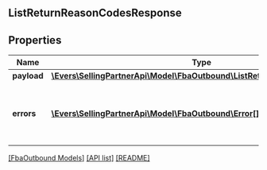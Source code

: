 ## ListReturnReasonCodesResponse

## Properties

Name | Type | Description | Notes
------------ | ------------- | ------------- | -------------
**payload** | [**\Evers\SellingPartnerApi\Model\FbaOutbound\ListReturnReasonCodesResult**](ListReturnReasonCodesResult.md) |  | [optional]
**errors** | [**\Evers\SellingPartnerApi\Model\FbaOutbound\Error[]**](Error.md) | A list of error responses returned when a request is unsuccessful. | [optional]

[[FbaOutbound Models]](../) [[API list]](../../Api) [[README]](../../../README.md)
